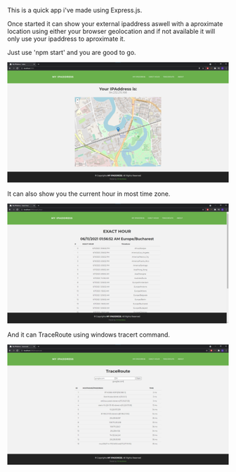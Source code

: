 This is a quick app i've made using Express.js.

Once started it can show your external ipaddress aswell with a aproximate location using either your browser geolocation and if not available it will only use your ipaddress to aproximate it.

Just use 'npm start' and you are good to go.

<img src="./ss/ss1.png" width=600 />

It can also show you the current hour in most time zone.

<img src="./ss/ss2.png" width=600 />

And it can TraceRoute using windows tracert command.

<img src="./ss/ss3.png" width=600 />

